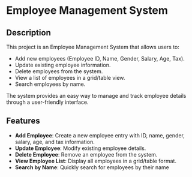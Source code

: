 
# Employee Management System

## Description

This project is an Employee Management System that allows users to:
- Add new employees (Employee ID, Name, Gender, Salary, Age, Tax).
- Update existing employee information.
- Delete employees from the system.
- View a list of employees in a grid/table view.
- Search employees by name.

 The system provides an easy way to manage and track employee details through a user-friendly interface.
 ## Features

- **Add Employee**: Create a new employee entry with ID, name, gender, salary, age, and tax information.
- **Update Employee**: Modify existing employee details.
- **Delete Employee**: Remove an employee from the system.
- **View Employee List**: Display all employees in a grid/table format.
- **Search by Name**: Quickly search for employees by their name
